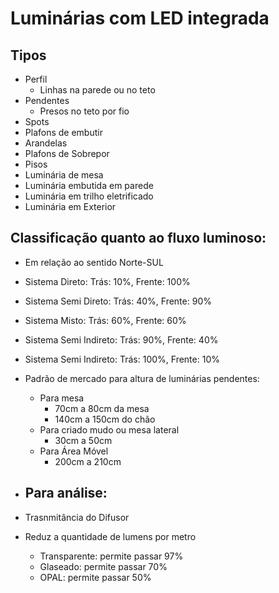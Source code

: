 # Luminárias com LED integrada

## Tipos
- Perfil
    - Linhas na parede ou no teto
- Pendentes
    - Presos no teto por fio
- Spots
- Plafons de embutir
- Arandelas
- Plafons de Sobrepor
- Pisos
- Luminária de mesa
- Luminária embutida em parede
- Luminária em trilho eletrificado
- Luminária em Exterior

## Classificação quanto ao fluxo luminoso:
- Em relação ao sentido Norte-SUL
- Sistema Direto: Trás: 10%, Frente: 100%
- Sistema Semi Direto: Trás: 40%, Frente: 90%
- Sistema Misto: Trás: 60%, Frente: 60%
- Sistema Semi Indireto: Trás: 90%, Frente: 40%
- Sistema Semi Indireto: Trás: 100%, Frente: 10%

- Padrão de mercado para altura de luminárias pendentes:
    - Para mesa
        - 70cm a 80cm da mesa
        - 140cm a 150cm do chão
    - Para criado mudo ou mesa lateral
        - 30cm a 50cm
    - Para Área Móvel
        - 200cm a 210cm

- Para análise:
    -  

- Trasnmitância do Difusor
- Reduz a quantidade de lumens por metro
    - Transparente: permite passar 97%
    - Glaseado: permite passar 70%
    - OPAL: permite passar 50%
